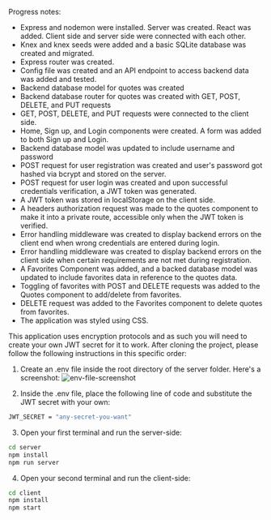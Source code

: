 Progress notes:

* Express and nodemon were installed. Server was created. React was added. Client side and server side were connected with each other.
* Knex and knex seeds were added and a basic SQLite database was created and migrated.
* Express router was created.
* Config file was created and an API endpoint to access backend data was added and tested.
* Backend database model for quotes was created
* Backend database router for quotes was created with GET, POST, DELETE, and PUT requests
* GET, POST, DELETE, and PUT requests were connected to the client side.
* Home, Sign up, and Login components were created. A form was added to both Sign up and Login.
* Backend database model was updated to include username and password 
* POST request for user registration was created and user's password got hashed via bcrypt and stored on the server.
* POST request for user login was created and upon successful credentials verification, a JWT token was generated.
* A JWT token was stored in localStorage on the client side.
* A headers authorization request was made to the quotes component to make it into a private route, accessible only when the JWT token is verified.
* Error handling middleware was created to display backend errors on the client end when wrong credentials are entered during login.
* Error handling middleware was created to display backend errors on the client side when certain requirements are not met during registration.
* A Favorites Component was added, and a backed database model was updated to include favorites data in reference to the quotes data.
* Toggling of favorites with POST and DELETE requests was added to the Quotes component to add/delete  from favorites.
* DELETE request was added to the Favorites component to delete quotes from favorites.
* The application was styled using CSS.

This application uses encryption protocols and as such you will need to create your own JWT secret for it to work. After cloning the project, please follow the following instructions in this specific order:

1. Create an .env file inside the root directory of the server folder. Here's a screenshot:
![env-file-screenshot](../client/src/Styling/env-screenshot.png)

2. Inside the .env file, place the following line of code and substitute the JWT secret with your own:
```bash
JWT_SECRET = "any-secret-you-want"
```

3. Open your first terminal and run the server-side:
```bash
cd server
npm install
npm run server
```

4. Open your second terminal and run the client-side:
```bash
cd client
npm install
npm start
```

